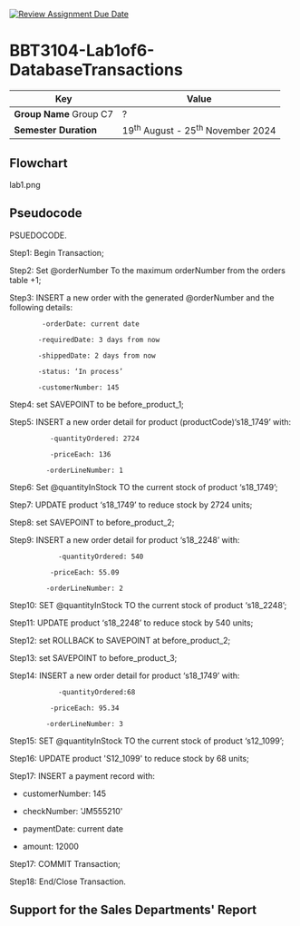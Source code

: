 [![Review Assignment Due Date](https://classroom.github.com/assets/deadline-readme-button-22041afd0340ce965d47ae6ef1cefeee28c7c493a6346c4f15d667ab976d596c.svg)](https://classroom.github.com/a/r-tQZu0l)
# BBT3104-Lab1of6-DatabaseTransactions


| **Key**                                                               | Value                                                                                                                                                                              |
|---------------|---------------------------------------------------------|
| **Group Name**              Group C7                                                 | ? |
| **Semester Duration**                                                 | 19<sup>th</sup> August - 25<sup>th</sup> November 2024                                                                                                                       |

## Flowchart
lab1.png
## Pseudocode
PSUEDOCODE. 

Step1: 	Begin Transaction; 

Step2: Set @orderNumber To the maximum orderNumber from the orders table +1; 

Step3: INSERT  a new order with the generated @orderNumber and the following details: 

            -orderDate: current date 

           -requiredDate: 3 days from now 

           -shippedDate: 2 days from now 

           -status: ‘In process’ 

           -customerNumber: 145 

Step4: set SAVEPOINT to be before_product_1; 

Step5: INSERT a new order detail for product (productCode)‘s18_1749’ with: 

              -quantityOrdered: 2724 

              -priceEach: 136 

             -orderLineNumber: 1 

Step6: Set @quantityInStock TO the current stock of product ‘s18_1749’; 

Step7: UPDATE product ‘s18_1749’ to reduce stock by 2724 units; 

Step8: set SAVEPOINT to before_product_2; 

Step9: INSERT a new order detail for product ‘s18_2248’ with: 

                -quantityOrdered: 540 

              -priceEach: 55.09 

             -orderLineNumber: 2 

Step10: SET @quantityInStock TO the current stock of product ‘s18_2248’; 

Step11: UPDATE product ‘s18_2248’ to reduce stock by 540 units; 

Step12: set ROLLBACK to SAVEPOINT at before_product_2; 

Step13: set SAVEPOINT to before_product_3; 

Step14: INSERT a new order detail for  product ‘s18_1749’ with: 

                -quantityOrdered:68 

              -priceEach: 95.34 

             -orderLineNumber: 3 

Step15: SET @quantityInStock TO the current stock of product ‘s12_1099’; 

Step16: UPDATE product 'S12_1099' to reduce stock by 68 units; 

Step17: INSERT a payment record with: 

 - customerNumber: 145  

- checkNumber: 'JM555210'  

- paymentDate: current date  

- amount: 12000 

  

Step17: COMMIT Transaction; 

Step18: End/Close Transaction. 
## Support for the Sales Departments' Report
